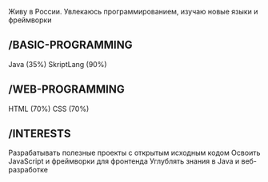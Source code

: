 Живу в России. Увлекаюсь программированием, изучаю новые языки и фреймворки

## **/BASIC-PROGRAMMING**

Java (35%)
SkriptLang (90%)

## **/WEB-PROGRAMMING**

HTML (70%)
CSS (70%)

## **/INTERESTS**

Разрабатывать полезные проекты с открытым исходным кодом
Освоить JavaScript и фреймворки для фронтенда
Углублять знания в Java и веб-разработке
